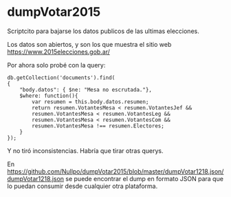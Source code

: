 # dumpVotar2015

Scriptcito para bajarse los datos publicos de las ultimas elecciones.

Los datos son abiertos, y son los que muestra el sitio web https://www.2015elecciones.gob.ar/

Por ahora solo probé con la query:

```
db.getCollection('documents').find(
{
    "body.datos": { $ne: "Mesa no escrutada."},
    $where: function(){
        var resumen = this.body.datos.resumen;
        return resumen.VotantesMesa < resumen.VotantesJef &&
        resumen.VotantesMesa < resumen.VotantesLeg &&
        resumen.VotantesMesa < resumen.VotantesCom &&
        resumen.VotantesMesa !== resumen.Electores;
    }
});
```

Y no tiró inconsistencias. Habría que tirar otras querys.

En https://github.com/Nullpo/dumpVotar2015/blob/master/dumpVotar1218.json/dumpVotar1218.json se puede encontrar el dump en formato JSON para que lo puedan consumir desde cualquier otra plataforma.
